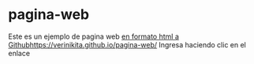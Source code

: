 # pagina-web
Este es un ejemplo de pagina web [en formato html a Github](https://verinikita.github.io/pagina-web/)https://verinikita.github.io/pagina-web/
Ingresa haciendo clic en el enlace
